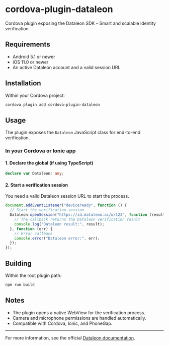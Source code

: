 # cordova-plugin-dataleon

Cordova plugin exposing the Dataleon SDK – Smart and scalable identity verification.

## Requirements

- Android 5.1 or newer
- iOS 11.0 or newer
- An active Dataleon account and a valid session URL

## Installation

Within your Cordova project:

```bash
cordova plugin add cordova-plugin-dataleon
```

## Usage

The plugin exposes the `Dataleon` JavaScript class for end-to-end verification.

### In your Cordova or Ionic app

#### 1. Declare the global (if using TypeScript)

```typescript
declare var Dataleon: any;
```

#### 2. Start a verification session

You need a valid Dataleon session URL to start the process.

```javascript
document.addEventListener("deviceready", function () {
  // Start the verification session
  Dataleon.openSession("https://id.dataleon.ai/w/123", function (result) {
    // The callback returns the Dataleon verification result
    console.log("Dataleon result:", result);
  }, function (err) {
    // Error callback
    console.error("Dataleon error:", err);
  });
});
```

## Building

Within the root plugin path:

```bash
npm run build
```

## Notes

- The plugin opens a native WebView for the verification process.
- Camera and microphone permissions are handled automatically.
- Compatible with Cordova, Ionic, and PhoneGap.

---

For more information, see the official [Dataleon documentation](https://docs.dataleon.ai).